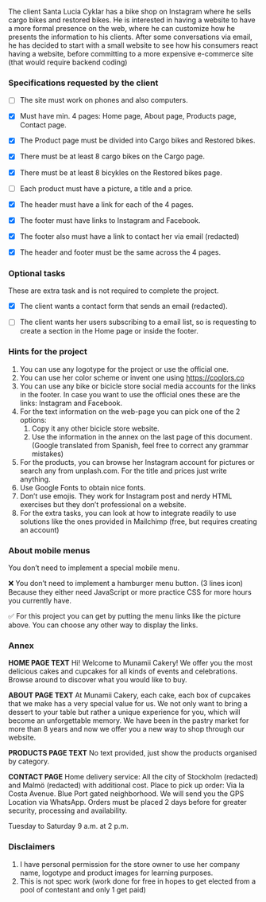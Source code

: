 The client Santa Lucia Cyklar has a bike shop on Instagram where he sells cargo bikes and restored bikes. He is interested in having a website to have a more formal presence on the web, where he can customize how he presents the information to his clients.
After some conversations via email, he has decided to start with a small website to see how his consumers react having a website, before committing to a more expensive e-commerce site (that would require backend coding) 


### Specifications requested by the client

- [ ] The site must work on phones and also computers.
- [X] Must have min. 4 pages: Home page, About page, Products page, Contact page.
- [X] The Product page must be divided into Cargo bikes and Restored bikes.
- [X] There must be at least 8 cargo bikes on the Cargo page.
- [X] There must be at least 8 bicykles on the Restored bikes page.
- [ ] Each product must have a picture, a title and a price.
- [X] The header must have a link for each of the 4 pages.
- [X] The footer must have links to Instagram and Facebook.
- [X] The footer also must have a link to contact her via email (redacted)
- [X] The header and footer must be the same across the 4 pages.


### Optional tasks

These are extra task and is not required to complete the project.
- [X] The client wants a contact form that sends an email (redacted).
- [ ] The client wants her users subscribing to a email list, so is requesting to create a section in the Home page or inside the footer.


### Hints for the project

1. You can use any logotype for the project or use the official one.
2. You can use her color scheme or invent one using https://coolors.co
3. You can use any bike or bicicle store social media accounts for the links in the footer. In case you want to use the official ones these are the links: Instagram and Facebook.
4. For the text information on the web-page you can pick one of the 2 options:
	1. Copy it any other bicicle store website.
	2. Use the information in the annex on the last page of this document. (Google translated from Spanish, feel free to correct any grammar mistakes)
5. For the products, you can browse her Instagram account for pictures or search any from unplash.com. For the title and prices just write anything.
6. Use Google Fonts to obtain nice fonts.
7. Don’t use emojis. They work for Instagram post and nerdy HTML exercises but they don’t professional on a website.
8. For the extra tasks, you can look at how to integrate readily to use solutions like the ones provided in Mailchimp (free, but requires creating an account)


### About mobile menus

You don’t need to implement a special mobile menu.

❌ You don’t need to implement a hamburger menu button. (3 lines icon) Because they either need JavaScript or more practice CSS for more hours 
you currently have.

✅ For this project you can get by putting the menu links like the picture above. You can choose any other way to display the links.

### Annex

**HOME PAGE TEXT**
Hi! Welcome to Munamii Cakery! We offer you the most delicious cakes and cupcakes for all kinds of events and celebrations. Browse around to discover what you would like to buy.

**ABOUT PAGE TEXT**
At Munamii Cakery, each cake, each box of cupcakes that we make has a very special value for us. We not only want to bring a dessert to your table but rather a unique experience for you, which will become an unforgettable memory. We have been in the pastry market for more than 8 years and now we offer you a new way to shop through our website.

**PRODUCTS PAGE TEXT**
No text provided, just show the products organised by category.

**CONTACT PAGE**
Home delivery service: All the city of Stockholm (redacted) and Malmö (redacted) with additional cost.
Place to pick up order: Via la Costa Avenue. Blue Port gated neighborhood. We will send you the GPS Location via WhatsApp.
Orders must be placed 2 days before for greater security, processing and availability.

Tuesday to Saturday
9 a.m. at 2 p.m.


### Disclaimers

1. I have personal permission for the store owner to use her company name, logotype and product images for learning purposes.
2. This is not spec work (work done for free in hopes to get elected from a pool of contestant and only 1 get paid)
